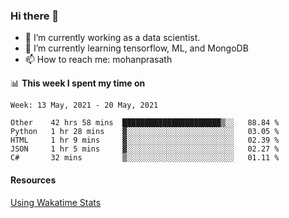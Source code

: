 ### Hi there 👋

- 🔭 I’m currently working as a data scientist.
- 🌱 I’m currently learning tensorflow, ML, and MongoDB
- 📫 How to reach me: mohanprasath

📊 **This week I spent my time on**
<!--START_SECTION:waka-->
```text
Week: 13 May, 2021 - 20 May, 2021

Other    42 hrs 58 mins  ██████████████████████▒░░   88.84 % 
Python   1 hr 28 mins    ▓░░░░░░░░░░░░░░░░░░░░░░░░   03.05 % 
HTML     1 hr 9 mins     ▓░░░░░░░░░░░░░░░░░░░░░░░░   02.39 % 
JSON     1 hr 5 mins     ▓░░░░░░░░░░░░░░░░░░░░░░░░   02.27 % 
C#       32 mins         ▒░░░░░░░░░░░░░░░░░░░░░░░░   01.11 % 
```
<!--END_SECTION:waka-->

#### Resources
[Using Wakatime Stats](https://github.com/marketplace/actions/waka-readme)
